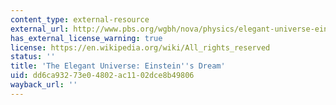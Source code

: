 ```yaml
---
content_type: external-resource
external_url: http://www.pbs.org/wgbh/nova/physics/elegant-universe-einstein.html
has_external_license_warning: true
license: https://en.wikipedia.org/wiki/All_rights_reserved
status: ''
title: 'The Elegant Universe: Einstein''s Dream'
uid: dd6ca932-73e0-4802-ac11-02dce8b49806
wayback_url: ''
---
```

